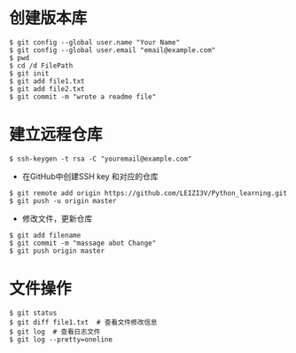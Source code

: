 # 创建版本库
```
$ git config --global user.name "Your Name"
$ git config --global user.email "email@example.com"
$ pwd
$ cd /d FilePath
$ git init
$ git add file1.txt
$ git add file2.txt
$ git commit -m "wrote a readme file"
```

# 建立远程仓库
```
$ ssh-keygen -t rsa -C "youremail@example.com"
```
* 在GitHub中创建SSH key 和对应的仓库

```
$ git remote add origin https://github.com/LEIZI3V/Python_learning.git
$ git push -u origin master
```
* 修改文件，更新仓库
```
$ git add filename
$ git commit -m "massage abot Change"
$ git push origin master
```

# 文件操作
```
$ git status
$ git diff file1.txt  # 查看文件修改信息
$ git log  # 查看日志文件
$ git log --pretty=oneline
```
